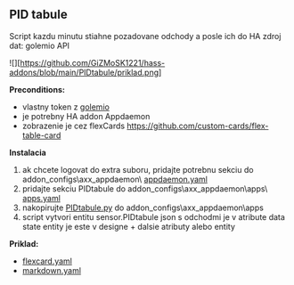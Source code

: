 ## PID tabule

Script kazdu minutu stiahne pozadovane odchody a posle ich do HA
zdroj dat: golemio API

![][https://github.com/GiZMoSK1221/hass-addons/blob/main/PIDtabule/priklad.png]

**Preconditions:**
- vlastny token z [golemio](https://api.golemio.cz/api-keys/auth/sign-in)
- je potrebny HA addon Appdaemon
- zobrazenie je cez flexCards https://github.com/custom-cards/flex-table-card

**Instalacia**
1. ak chcete logovat do extra suboru, pridajte potrebnu sekciu do addon_configs\axx_appdaemon\ [appdaemon.yaml](appdaemon.yaml)
2. pridajte sekciu PIDtabule do addon_configs\axx_appdaemon\apps\ [apps.yaml](apps.yaml)
3. nakopirujte [PIDtabule.py](pidtabule.py) do addon_configs\axx_appdaemon\apps
4. script vytvori entitu sensor.PIDtabule
json s odchodmi je v atribute data
state entity je este v designe + dalsie atributy alebo entity

**Priklad:**
- [flexcard.yaml](flexcard.yaml)
- [markdown.yaml](markdown.yaml)
